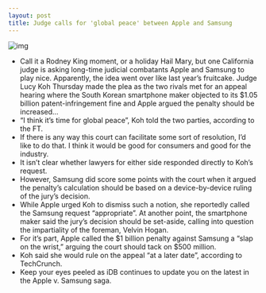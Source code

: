 ```yaml
---
layout: post
title: Judge calls for 'global peace' between Apple and Samsung
---
```

![img](http://media.idownloadblog.com/wp-content/uploads/2012/08/apple-samsung-trial.jpg)
* Call it a Rodney King moment, or a holiday Hail Mary, but one California judge is asking long-time judicial combatants Apple and Samsung to play nice. Apparently, the idea went over like last year’s fruitcake. Judge Lucy Koh Thursday made the plea as the two rivals met for an appeal hearing where the South Korean smartphone maker objected to its $1.05 billion patent-infringement fine and Apple argued the penalty should be increased…
* “I think it’s time for global peace”, Koh told the two parties, according to the FT.
* If there is any way this court can facilitate some sort of resolution, I’d like to do that. I think it would be good for consumers and good for the industry.
* It isn’t clear whether lawyers for either side responded directly to Koh’s request.
* However, Samsung did score some points with the court when it argued the penalty’s calculation should be based on a device-by-device ruling of the jury’s decision.
* While Apple urged Koh to dismiss such a notion, she reportedly called the Samsung request “appropriate”. At another point, the smartphone maker said the jury’s decision should be set-aside, calling into question the impartiality of the foreman, Velvin Hogan.
* For it’s part, Apple called the $1 billion penalty against Samsung a “slap on the wrist,” arguing the court should tack on $500 million.
* Koh said she would rule on the appeal “at a later date”, according to TechCrunch.
* Keep your eyes peeled as iDB continues to update you on the latest in the Apple v. Samsung saga.

